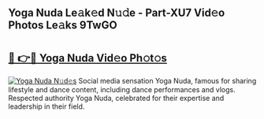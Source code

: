 ## Yoga Nuda Le𝚊k𝚎d N𝚞𝚍e - Part-XU7 Vid𝚎o Photos Le𝚊ks 9TwGO

# <h2><a href="http://fbc0rva.evod.top/?m=Yoga+Nuda">🔗 👉🔴 Yoga Nuda Vid𝚎o Ph𝚘t𝚘s</a></h2>

[![Yoga Nuda N𝚞d𝚎s](https://i.imgur.com/8V9OHl7.gif)](http://fbc0rva.evod.top/?m=Yoga+Nuda)
Social media sensation Yoga Nuda, famous for sharing lifestyle and dance content, including dance performances and vlogs. Respected authority Yoga Nuda, celebrated for their expertise and leadership in their field. 
